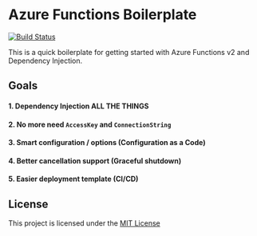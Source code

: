 # Azure Functions Boilerplate

[![Build Status](https://dev.azure.com/shibayan/azure-functions-v2-boilerplate/_apis/build/status/Build%20azure-functions-v2-boilerplate?branchName=master)](https://dev.azure.com/shibayan/azure-functions-v2-boilerplate/_build/latest?definitionId=40&branchName=master)

This is a quick boilerplate for getting started with Azure Functions v2 and Dependency Injection.

## Goals

#### 1. Dependency Injection ALL THE THINGS

#### 2. No more need `AccessKey` and `ConnectionString`

#### 3. Smart configuration / options (Configuration as a Code)

#### 4. Better cancellation support (Graceful shutdown)

#### 5. Easier deployment template (CI/CD)

## License

This project is licensed under the [MIT License](https://github.com/shibayan/azure-functions-v2-boilerplate/blob/master/LICENSE)
